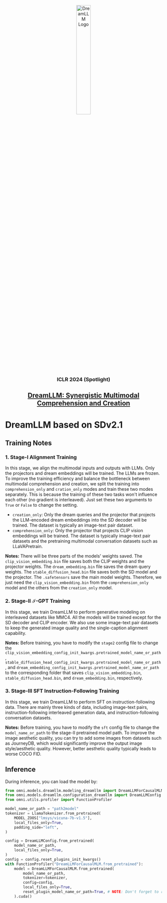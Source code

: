 <div align="center">
<img src="../../assets/images/dreamllm_text.svg" style="width: 30%" alt="DreamLLM Logo"/>
</div>

<div align="center">

<!-- # Dromedary -->

### ICLR 2024 (Spotlight)

## <a href="https://openreview.net/forum?id=y01KGvd9Bw">DreamLLM: Synergistic Multimodal Comprehension and Creation</a>
</div>

# DreamLLM based on SDv2.1

## Training Notes
### 1. Stage-I Alignment Training
In this stage, we align the multimodal inputs and outputs with LLMs. Only the projectors and dream embeddings will be trained. The LLMs are frozen. To improve the training efficiency and balance the bottleneck between multimodal comprehension and creation, we split the training into `comprehension_only` and `cration_only` modes and train these two modes separately. This is because the training of these two tasks won't influence each other (no gradient is interleaved). Just set these two arguments to `True` or `False` to change the setting.
- `creation_only`: Only the dream queries and the projector that projects the LLM-encoded dream embeddings into the SD decoder will be trained. The dataset is typically an image-text pair dataset.
- `comprehension_only`: Only the projector that projects CLIP vision embeddings will be trained. The dataset is typically image-text pair datasets and the pretraining multimodal conversation datasets such as LLaVAPretrain.

**Notes:** There will be three parts of the models' weights saved. The `clip_vision_embedding.bin` file saves both the CLIP weights and the projector weights. The `dream_embedding.bin` file saves the dream query weights. The `stable_diffusion_head.bin` file saves both the SD model and the projector. The `.safetensors` save the main model weights. Therefore, we just need the `clip_vision_embedding.bin` from the `comprehension_only` model and the others from the `creation_only` model.

### 2. Stage-II $\mathcal{I}$-GPT Training
In this stage, we train DreamLLM to perform generative modeling on interleaved datasets like MMC4. All the models will be trained except for the SD decoder and CLIP encoder. We also use some image-text pair datasets to keep the generated image quality and the single-caption alignment capability.

**Notes:** Before training, you have to modify the `stage2` config file to change the `clip_vision_embedding_config_init_kwargs.pretrained_model_name_or_path`, `stable_diffusion_head_config_init_kwargs.pretrained_model_name_or_path`, and `dream_embedding_config_init_kwargs.pretrained_model_name_or_path` to the corresponding folder that saves `clip_vision_embedding.bin`, `stable_diffusion_head.bin`, and `dream_embedding.bin`, respectively.
### 3. Stage-III SFT Instruction-Following Training
In this stage, we train DreamLLM to perform SFT on instruction-following data. There are mainly three kinds of data, including image-text pairs, instruction-following interleaved generation data, and instruction-following conversation datasets.

**Notes:** Before training, you have to modify the `sft` config file to change the `model_name_or_path` to the stage-II pretrained model path. To improve the image aesthetic quality, you can try to add some images from datasets such as JourneyDB, which would significantly improve the output image style/aesthetic quality. However, better aesthetic quality typically leads to worse COCO FID.

## Inference
During inference, you can load the model by:
```python
from omni.models.dreamllm.modeling_dreamllm import DreamLLMForCausalMLM
from omni.models.dreamllm.configuration_dreamllm import DreamLLMConfig
from omni.utils.profiler import FunctionProfiler

model_name_or_path = "path2model"
tokenizer = LlamaTokenizer.from_pretrained(
    MODEL_ZOOS["lmsys/vicuna-7b-v1.5"],
    local_files_only=True,
    padding_side="left",
)

config = DreamLLMConfig.from_pretrained(
    model_name_or_path,
    local_files_only=True,
)
config = config.reset_plugins_init_kwargs()
with FunctionProfiler("DreamLLMForCausalMLM.from_pretrained"):
    model = DreamLLMForCausalMLM.from_pretrained(
        model_name_or_path,
        tokenizer=tokenizer,
        config=config,
        local_files_only=True,
        reset_plugin_model_name_or_path=True, # NOTE: Don't forget to reset.
    ).cuda()
```
